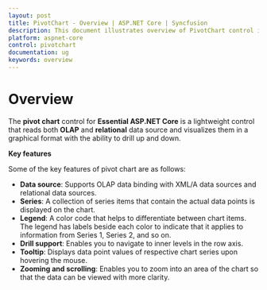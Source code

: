 ```yaml
---
layout: post
title: PivotChart - Overview | ASP.NET Core | Syncfusion
description: This document illustrates overview of PivotChart control in ASP.NET Core platform. Pivot Chart is a lightweight component to visualize relational and OLAP data sources in a graphical format
platform: aspnet-core
control: pivotchart
documentation: ug
keywords: overview
---
```


# Overview

The **pivot chart** control for **Essential ASP.NET Core** is a lightweight control that reads both **OLAP** and **relational** data source and visualizes them in a graphical format with the ability to drill up and down.

**Key features**

Some of the key features of pivot chart are as follows: 

* **Data source**: Supports OLAP data binding with XML/A data sources and relational data sources.
* **Series**: A collection of series items that contain the actual data points is displayed on the chart.
* **Legend**: A color code that helps to differentiate between chart items. The legend has labels beside each color to indicate that it applies to information from Series 1, Series 2, and so on.
* **Drill support**: Enables you to navigate to inner levels in the row axis. 
* **Tooltip**: Displays data point values of respective chart series upon hovering the mouse.
* **Zooming and scrolling**: Enables you to zoom into an area of the chart so that the data can be viewed with more clarity.
